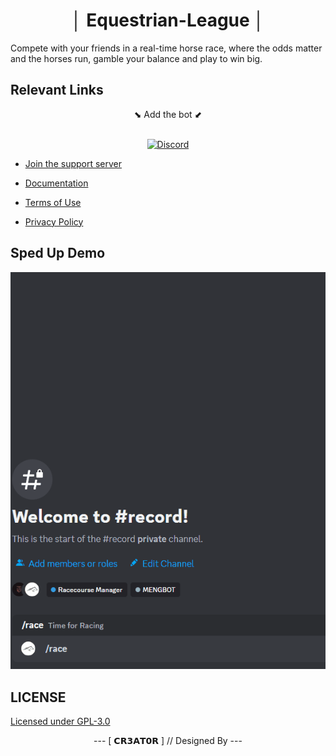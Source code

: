 <div align="center">
  <h1> │ Equestrian-League │ </h1>
</div>
Compete with your friends in a real-time horse race, where the odds matter and the horses run, gamble your balance and play to win big.


## Relevant Links

<div align = center>
  ⬊ Add the bot ⬋ 
  <br>
  <br>

  [![Discord](https://img.shields.io/badge/Discord-%235865F2.svg?style=for-the-badge&logo=discord&logoColor=white)](https://discord.com/api/oauth2/authorize?client_id=1141358540229988382&permissions=274877967360&scope=bot)
</div>

- [Join the support server](https://discord.gg/Rg2pGxGk4p)

- [Documentation](https://eql.trioffline.com/)
- [Terms of Use](https://eql.trioffline.com/terms)
- [Privacy Policy](https://eql.trioffline.com/privacy)


## Sped Up Demo
<div align="center">
  
  ![Demo](AnimationRace.gif)
</div>

## LICENSE
[Licensed under GPL-3.0](https://github.com/CR3A7OR/Equestrian-League/blob/main/LICENSE)


<div align="center">
--- [ 𝗖𝗥𝟯𝗔𝗧𝟬𝗥 ] // Designed By --- 
</div>
